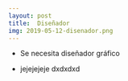 ```yaml
---
layout: post
title:  Diseñador
img: 2019-05-12-disenador.png
---
```


 + Se necesita diseñador gráfico 
 - jejejejeje dxdxdxd